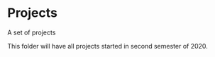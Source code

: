 # Projects
A set of projects

This folder will have all projects started in second semester of 2020.


 
